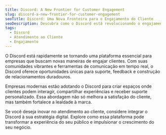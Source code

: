 ```yaml
---
title: Discord: A New Frontier for Customer Engagement
slug: discord-a-new-frontier-for-customer-engagement
seoTitle: Discord: Uma Nova Fronteira para o Engajamento do Cliente
seoDescription: Descubra como o Discord está revolucionando o engajamento do cliente, oferecendo comunidades dinâmicas e suporte inovador para empresas modernas.
tags:
  - Discord
  - Atendimento ao Cliente
  - Engajamento
---
```


O Discord está rapidamente se tornando uma plataforma essencial para empresas que buscam novas maneiras de engajar clientes. Com suas comunidades vibrantes e ferramentas de comunicação em tempo real, o Discord oferece oportunidades únicas para suporte, feedback e construção de relacionamentos duradouros.

Empresas modernas estão adotando o Discord para criar espaços onde clientes podem interagir, compartilhar experiências e receber suporte personalizado. Essa abordagem não só melhora a satisfação do cliente, mas também fortalece a lealdade à marca.

Se você deseja inovar no atendimento ao cliente, considere integrar o Discord à sua estratégia digital. Explore como essa plataforma pode transformar a experiência do seu público e impulsionar o crescimento do seu negócio.
